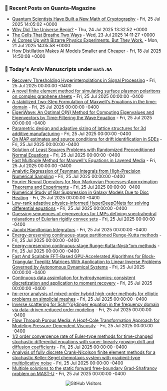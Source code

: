 ### 📝 Recent Posts on Quanta-Magazine
<!-- quanta starts -->
* <a href="https://www.quantamagazine.org/quantum-scientists-have-built-a-new-math-of-cryptography-20250725/">Quantum Scientists Have Built a New Math of Cryptography</a> - Fri, 25 Jul 2025 14:05:02 +0000
* <a href="https://www.quantamagazine.org/why-did-the-universe-begin-20250724/">Why Did The Universe Begin?</a> - Thu, 24 Jul 2025 13:32:52 +0000
* <a href="https://www.quantamagazine.org/the-cells-that-breathe-two-ways-20250723/">The Cells That Breathe Two Ways</a> - Wed, 23 Jul 2025 14:11:27 +0000
* <a href="https://www.quantamagazine.org/ai-comes-up-with-bizarre-physics-experiments-but-they-work-20250721/">AI Comes Up with Bizarre Physics Experiments. But They Work.</a> - Mon, 21 Jul 2025 14:05:58 +0000
* <a href="https://www.quantamagazine.org/how-distillation-makes-ai-models-smaller-and-cheaper-20250718/">How Distillation Makes AI Models Smaller and Cheaper</a> - Fri, 18 Jul 2025 14:50:08 +0000
<!-- quanta ends -->


### 📝 Today's Arxiv Manuscripts under ``math.NA``
<!-- arxiv-math-na starts -->
* <a href="https://arxiv.org/abs/2507.17916">Recovery Thresholding Hyperinterpolations in Signal Processing</a> - Fri, 25 Jul 2025 00:00:00 -0400
* <a href="https://arxiv.org/abs/2507.17928">A novel finite element method for simulating surface plasmon polaritons on complex graphene sheets</a> - Fri, 25 Jul 2025 00:00:00 -0400
* <a href="https://arxiv.org/abs/2507.18235">A stabilized Two-Step Formulation of Maxwell's Equations in the time-domain</a> - Fri, 25 Jul 2025 00:00:00 -0400
* <a href="https://arxiv.org/abs/2507.18282">EigenWave: An Optimal O(N) Method for Computing Eigenvalues and Eigenvectors by Time-Filtering the Wave Equation</a> - Fri, 25 Jul 2025 00:00:00 -0400
* <a href="https://arxiv.org/abs/2507.18318">Parametric design and adaptive sizing of lattice structures for 3d additive manufacturing</a> - Fri, 25 Jul 2025 00:00:00 -0400
* <a href="https://arxiv.org/abs/2507.18443">On MAP estimates and source conditions for drift identification in SDEs</a> - Fri, 25 Jul 2025 00:00:00 -0400
* <a href="https://arxiv.org/abs/2507.18466">Solution of Least Squares Problems with Randomized Preconditioned Normal Equations</a> - Fri, 25 Jul 2025 00:00:00 -0400
* <a href="https://arxiv.org/abs/2507.18491">Fast Multipole Method for Maxwell's Equations in Layered Media</a> - Fri, 25 Jul 2025 00:00:00 -0400
* <a href="https://arxiv.org/abs/2507.17815">Analytic Regression of Feynman Integrals from High-Precision Numerical Sampling</a> - Fri, 25 Jul 2025 00:00:00 -0400
* <a href="https://arxiv.org/abs/2507.17887">Fourier Neural Operators for Non-Markovian Processes:Approximation Theorems and Experiments</a> - Fri, 25 Jul 2025 00:00:00 -0400
* <a href="https://arxiv.org/abs/2507.18083">Numerical Study of Bar Suppression in Galaxy Models Due to Disc Heating</a> - Fri, 25 Jul 2025 00:00:00 -0400
* <a href="https://arxiv.org/abs/2507.18346">Low-rank adaptive physics-informed HyperDeepONets for solving differential equations</a> - Fri, 25 Jul 2025 00:00:00 -0400
* <a href="https://arxiv.org/abs/2507.18434">Guessing sequences of eigenvectors for LMPs defining spectrahedral relaxations of Eulerian rigidly convex sets</a> - Fri, 25 Jul 2025 00:00:00 -0400
* <a href="https://arxiv.org/abs/2507.18573">Jacobi Hamiltonian Integrators</a> - Fri, 25 Jul 2025 00:00:00 -0400
* <a href="https://arxiv.org/abs/1808.02391">Energy-preserving continuous-stage partitioned Runge-Kutta methods</a> - Fri, 25 Jul 2025 00:00:00 -0400
* <a href="https://arxiv.org/abs/1808.08451">Energy-preserving continuous-stage Runge-Kutta-Nystr"om methods</a> - Fri, 25 Jul 2025 00:00:00 -0400
* <a href="https://arxiv.org/abs/2407.13066">Fast And Scalable FFT-Based GPU-Accelerated Algorithms for Block-Triangular Toeplitz Matrices With Application to Linear Inverse Problems Governed by Autonomous Dynamical Systems</a> - Fri, 25 Jul 2025 00:00:00 -0400
* <a href="https://arxiv.org/abs/2409.03872">Continuous data assimilation for hydrodynamics: consistent discretization and application to moment recovery</a> - Fri, 25 Jul 2025 00:00:00 -0400
* <a href="https://arxiv.org/abs/2410.02540">$hp$-error analysis of mixed-order hybrid high-order methods for elliptic problems on simplicial meshes</a> - Fri, 25 Jul 2025 00:00:00 -0400
* <a href="https://arxiv.org/abs/2503.11034">Inverse scattering for Schr"{o}dinger equation in the frequency domain via data-driven reduced order modeling</a> - Fri, 25 Jul 2025 00:00:00 -0400
* <a href="https://arxiv.org/abs/2504.21603">Flow Through Porous Media: A Hopf-Cole Transformation Approach for Modeling Pressure-Dependent Viscosity</a> - Fri, 25 Jul 2025 00:00:00 -0400
* <a href="https://arxiv.org/abs/2507.14562">1/2 order convergence rate of Euler-type methods for time-changed stochastic differential equations with super-linearly growing drift and diffusion coefficients</a> - Fri, 25 Jul 2025 00:00:00 -0400
* <a href="https://arxiv.org/abs/2507.15103">Analysis of fully discrete Crank-Nicolson finite element methods for a stochastic Keller-Segel chemotaxis system with gradient-type multiplicative noise</a> - Fri, 25 Jul 2025 00:00:00 -0400
* <a href="https://arxiv.org/abs/2503.05674">Multiple solutions to the static forward free-boundary Grad-Shafranov problem on MAST-U</a> - Fri, 25 Jul 2025 00:00:00 -0400
<!-- arxiv-math-na ends -->

<div align="center">
  
![GitHub Visitors](https://api.visitorbadge.io/api/visitors?path=https%3A%2F%2Fgithub.com%2Flowrank&label=profile%20views&labelColor=%231e1e2e&countColor=%23cba6f7)



</div>
